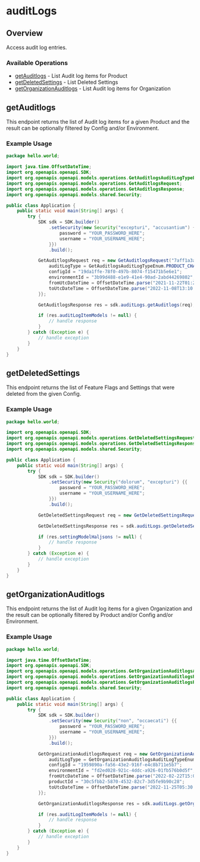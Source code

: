 # auditLogs

## Overview

Access audit log entries.

### Available Operations

* [getAuditlogs](#getauditlogs) - List Audit log items for Product
* [getDeletedSettings](#getdeletedsettings) - List Deleted Settings
* [getOrganizationAuditlogs](#getorganizationauditlogs) - List Audit log items for Organization

## getAuditlogs

This endpoint returns the list of Audit log items for a given Product 
and the result can be optionally filtered by Config and/or Environment.

### Example Usage

```java
package hello.world;

import java.time.OffsetDateTime;
import org.openapis.openapi.SDK;
import org.openapis.openapi.models.operations.GetAuditlogsAuditLogTypeEnum;
import org.openapis.openapi.models.operations.GetAuditlogsRequest;
import org.openapis.openapi.models.operations.GetAuditlogsResponse;
import org.openapis.openapi.models.shared.Security;

public class Application {
    public static void main(String[] args) {
        try {
            SDK sdk = SDK.builder()
                .setSecurity(new Security("excepturi", "accusantium") {{
                    password = "YOUR_PASSWORD_HERE";
                    username = "YOUR_USERNAME_HERE";
                }})
                .build();

            GetAuditlogsRequest req = new GetAuditlogsRequest("7aff1a3a-2fa9-4467-b392-51aa52c3f5ad") {{
                auditLogType = GetAuditlogsAuditLogTypeEnum.PRODUCT_CHANGED;
                configId = "19da1ffe-78f0-497b-8074-f15471b5e6e1";
                environmentId = "3b99d488-e1e9-41e4-90ad-2abd44269802";
                fromUtcDateTime = OffsetDateTime.parse("2021-11-22T01:26:35.048Z");
                toUtcDateTime = OffsetDateTime.parse("2022-11-08T13:10:11.700Z");
            }};            

            GetAuditlogsResponse res = sdk.auditLogs.getAuditlogs(req);

            if (res.auditLogItemModels != null) {
                // handle response
            }
        } catch (Exception e) {
            // handle exception
        }
    }
}
```

## getDeletedSettings

This endpoint returns the list of Feature Flags and Settings that were deleted from the given Config.

### Example Usage

```java
package hello.world;

import org.openapis.openapi.SDK;
import org.openapis.openapi.models.operations.GetDeletedSettingsRequest;
import org.openapis.openapi.models.operations.GetDeletedSettingsResponse;
import org.openapis.openapi.models.shared.Security;

public class Application {
    public static void main(String[] args) {
        try {
            SDK sdk = SDK.builder()
                .setSecurity(new Security("dolorum", "excepturi") {{
                    password = "YOUR_PASSWORD_HERE";
                    username = "YOUR_USERNAME_HERE";
                }})
                .build();

            GetDeletedSettingsRequest req = new GetDeletedSettingsRequest("4bb4f63c-969e-49a3-afa7-7dfb14cd66ae");            

            GetDeletedSettingsResponse res = sdk.auditLogs.getDeletedSettings(req);

            if (res.settingModelHaljsons != null) {
                // handle response
            }
        } catch (Exception e) {
            // handle exception
        }
    }
}
```

## getOrganizationAuditlogs

This endpoint returns the list of Audit log items for a given Organization 
and the result can be optionally filtered by Product and/or Config and/or Environment.

### Example Usage

```java
package hello.world;

import java.time.OffsetDateTime;
import org.openapis.openapi.SDK;
import org.openapis.openapi.models.operations.GetOrganizationAuditlogsAuditLogTypeEnum;
import org.openapis.openapi.models.operations.GetOrganizationAuditlogsRequest;
import org.openapis.openapi.models.operations.GetOrganizationAuditlogsResponse;
import org.openapis.openapi.models.shared.Security;

public class Application {
    public static void main(String[] args) {
        try {
            SDK sdk = SDK.builder()
                .setSecurity(new Security("non", "occaecati") {{
                    password = "YOUR_PASSWORD_HERE";
                    username = "YOUR_USERNAME_HERE";
                }})
                .build();

            GetOrganizationAuditlogsRequest req = new GetOrganizationAuditlogsRequest("5efb9ba8-8f3a-4669-9707-4ba4469b6e21") {{
                auditLogType = GetOrganizationAuditlogsAuditLogTypeEnum.SETTING_CREATED;
                configId = "1959890a-fa56-43e2-916f-e4c8b711e5b7";
                environmentId = "fd2ed028-921c-4ddc-a926-01fb576b0d5f";
                fromUtcDateTime = OffsetDateTime.parse("2022-02-22T15:09:45.631Z");
                productId = "30c5fbb2-5870-4532-82c7-3d5fe9b90c28";
                toUtcDateTime = OffsetDateTime.parse("2022-11-25T05:30:58.706Z");
            }};            

            GetOrganizationAuditlogsResponse res = sdk.auditLogs.getOrganizationAuditlogs(req);

            if (res.auditLogItemModels != null) {
                // handle response
            }
        } catch (Exception e) {
            // handle exception
        }
    }
}
```
